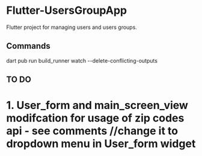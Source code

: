 # Flutter-UsersGroupApp

Flutter project for managing users and users groups.

## Commands

dart pub run build_runner watch --delete-conflicting-outputs

## TO DO

# 1. User_form and main_screen_view modifcation for usage of zip codes api - see comments //change it to dropdown menu in User_form widget



